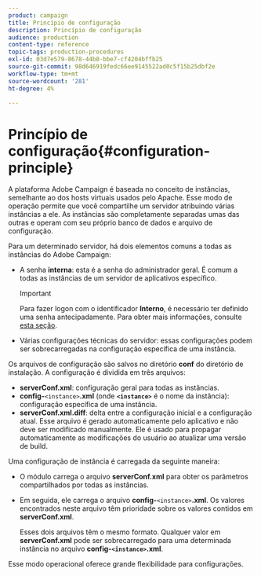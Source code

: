 ```yaml
---
product: campaign
title: Princípio de configuração
description: Princípio de configuração
audience: production
content-type: reference
topic-tags: production-procedures
exl-id: 03d7e579-8678-44b8-bbe7-cf4204bffb25
source-git-commit: 98d646919fedc66ee9145522ad0c5f15b25dbf2e
workflow-type: tm+mt
source-wordcount: '281'
ht-degree: 4%

---
```


# Princípio de configuração{#configuration-principle}

A plataforma Adobe Campaign é baseada no conceito de instâncias, semelhante ao dos hosts virtuais usados pelo Apache. Esse modo de operação permite que você compartilhe um servidor atribuindo várias instâncias a ele. As instâncias são completamente separadas umas das outras e operam com seu próprio banco de dados e arquivo de configuração.

Para um determinado servidor, há dois elementos comuns a todas as instâncias do Adobe Campaign:

* A senha **interna**: esta é a senha do administrador geral. É comum a todas as instâncias de um servidor de aplicativos específico.

   >[!IMPORTANT]
   >
   >Para fazer logon com o identificador **Interno**, é necessário ter definido uma senha antecipadamente. Para obter mais informações, consulte [esta seção](../../installation/using/configuring-campaign-server.md#internal-identifier).

* Várias configurações técnicas do servidor: essas configurações podem ser sobrecarregadas na configuração específica de uma instância.

Os arquivos de configuração são salvos no diretório **conf** do diretório de instalação. A configuração é dividida em três arquivos:

* **serverConf.xml**: configuração geral para todas as instâncias.
* **config-**`<instance>`**.xml**  (onde  **`<instance>`** é o nome da instância): configuração específica de uma instância.
* **serverConf.xml.diff**: delta entre a configuração inicial e a configuração atual. Esse arquivo é gerado automaticamente pelo aplicativo e não deve ser modificado manualmente. Ele é usado para propagar automaticamente as modificações do usuário ao atualizar uma versão de build.

Uma configuração de instância é carregada da seguinte maneira:

* O módulo carrega o arquivo **serverConf.xml** para obter os parâmetros compartilhados por todas as instâncias.
* Em seguida, ele carrega o arquivo **config-**`<instance>`**.xml**. Os valores encontrados neste arquivo têm prioridade sobre os valores contidos em **serverConf.xml**.

   Esses dois arquivos têm o mesmo formato. Qualquer valor em **serverConf.xml** pode ser sobrecarregado para uma determinada instância no arquivo **config-`<instance>`.xml**.

Esse modo operacional oferece grande flexibilidade para configurações.

